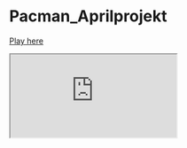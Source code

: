# Pacman_Aprilprojekt


<a href="https://dangermonk.github.io/Pacman_Aprilprojekt/src">Play here</a>

<iframe src="https://dangermonk.github.io/Pacman_Aprilprojekt/src" title="Pacman"></iframe>
